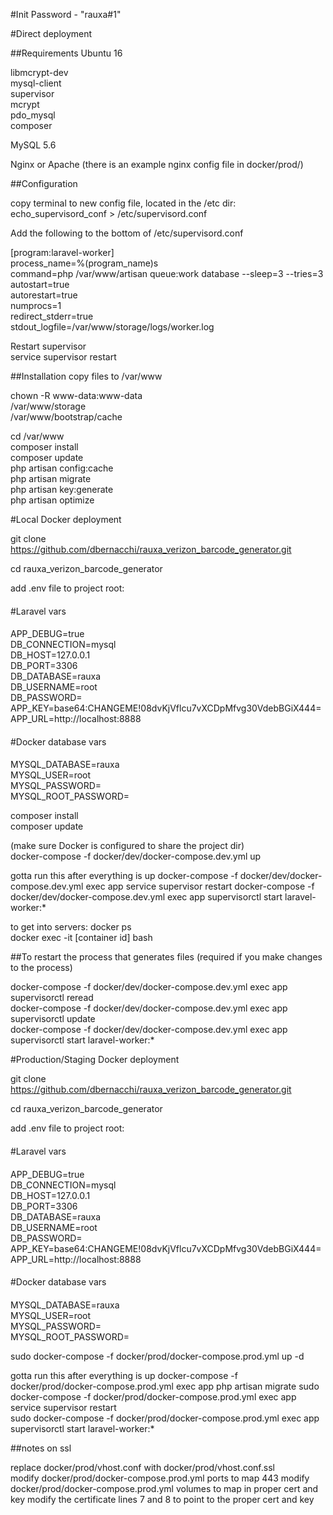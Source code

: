 #Init Password - "rauxa#1"

#Direct deployment

##Requirements
Ubuntu 16  

  libmcrypt-dev  
  mysql-client  
  supervisor  
  mcrypt  
  pdo_mysql   
  composer  

MySQL 5.6  

Nginx or Apache (there is an example nginx config file in docker/prod/)

##Configuration

copy terminal to new config file, located in the /etc dir:
echo_supervisord_conf > /etc/supervisord.conf

Add the following to the bottom of /etc/supervisord.conf  

[program:laravel-worker]  
process_name=%(program_name)s  
command=php /var/www/artisan queue:work database --sleep=3 --tries=3  
autostart=true  
autorestart=true  
numprocs=1  
redirect_stderr=true  
stdout_logfile=/var/www/storage/logs/worker.log  

Restart supervisor  
service supervisor restart  

##Installation
copy files to  /var/www

chown -R www-data:www-data \
        /var/www/storage \
        /var/www/bootstrap/cache

cd /var/www  
composer install  
composer update  
php artisan config:cache  
php artisan migrate  
php artisan key:generate  
php artisan optimize  

#Local Docker deployment

git clone https://github.com/dbernacchi/rauxa_verizon_barcode_generator.git

cd rauxa_verizon_barcode_generator

add .env file to project root:

  ####
  #Laravel vars
  ####

  APP_DEBUG=true  
  DB_CONNECTION=mysql  
  DB_HOST=127.0.0.1  
  DB_PORT=3306  
  DB_DATABASE=rauxa  
  DB_USERNAME=root  
  DB_PASSWORD=<same pass>  
  APP_KEY=base64:CHANGEME!08dvKjVflcu7vXCDpMfvg30VdebBGiX444=  
  APP_URL=http://localhost:8888  

  ####
  #Docker database vars
  ####

  MYSQL_DATABASE=rauxa  
  MYSQL_USER=root  
  MYSQL_PASSWORD=<same pass>  
  MYSQL_ROOT_PASSWORD=<same pass>  

composer install  
composer update  

(make sure Docker is configured to share the project dir)  
docker-compose -f docker/dev/docker-compose.dev.yml up

gotta run this after everything is up
docker-compose -f docker/dev/docker-compose.dev.yml exec app service supervisor restart
docker-compose -f docker/dev/docker-compose.dev.yml exec app supervisorctl start laravel-worker:*  

to get into servers:
docker ps  
docker exec -it [container id] bash  

##To restart the process that generates files (required if you make changes to the process)

docker-compose -f docker/dev/docker-compose.dev.yml exec app supervisorctl reread  
docker-compose -f docker/dev/docker-compose.dev.yml exec app supervisorctl update  
docker-compose -f docker/dev/docker-compose.dev.yml exec app supervisorctl start laravel-worker:*  

#Production/Staging Docker deployment

git clone https://github.com/dbernacchi/rauxa_verizon_barcode_generator.git

cd rauxa_verizon_barcode_generator

add .env file to project root:

  ####
  #Laravel vars
  ####

  APP_DEBUG=true  
  DB_CONNECTION=mysql  
  DB_HOST=127.0.0.1  
  DB_PORT=3306  
  DB_DATABASE=rauxa  
  DB_USERNAME=root  
  DB_PASSWORD=<same pass>  
  APP_KEY=base64:CHANGEME!08dvKjVflcu7vXCDpMfvg30VdebBGiX444=  
  APP_URL=http://localhost:8888  

  ####
  #Docker database vars
  ####

  MYSQL_DATABASE=rauxa  
  MYSQL_USER=root  
  MYSQL_PASSWORD=<same pass>  
  MYSQL_ROOT_PASSWORD=<same pass>  

sudo docker-compose -f docker/prod/docker-compose.prod.yml up -d

gotta run this after everything is up
docker-compose -f docker/prod/docker-compose.prod.yml exec app php artisan migrate
sudo docker-compose -f docker/prod/docker-compose.prod.yml exec app service supervisor restart  
sudo docker-compose -f docker/prod/docker-compose.prod.yml exec app supervisorctl start laravel-worker:*  

##notes on ssl

replace docker/prod/vhost.conf with docker/prod/vhost.conf.ssl  
modify docker/prod/docker-compose.prod.yml ports to map 443
modify docker/prod/docker-compose.prod.yml volumes to map in proper cert and key
modify the certificate lines  7 and 8 to point to the proper cert and key
